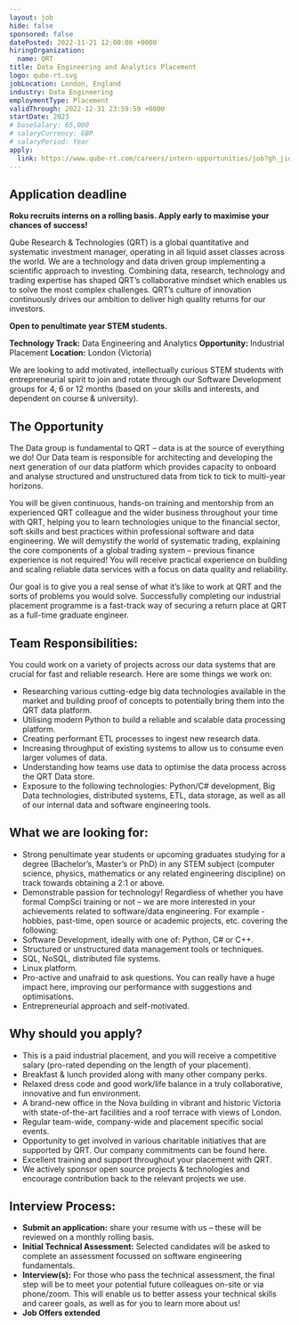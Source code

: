 ```yaml
---
layout: job
hide: false
sponsored: false
datePosted: 2022-11-21 12:00:00 +0000
hiringOrganization:
  name: QRT
title: Data Engineering and Analytics Placement
logo: qube-rt.svg
jobLocation: London, England
industry: Data Engineering
employmentType: Placement
validThrough: 2022-12-31 23:59:59 +0000
startDate: 2023
# baseSalary: 65,000
# salaryCurrency: GBP
# salaryPeriod: Year
apply:
  link: https://www.qube-rt.com/careers/intern-opportunities/job?gh_jid=6495286002
---
```


## Application deadline
**Roku recruits interns on a rolling basis. Apply early to maximise your chances of success!**


Qube Research & Technologies (QRT) is a global quantitative and systematic investment manager, operating in all liquid asset classes across the world. We are a technology and data driven group implementing a scientific approach to investing. Combining data, research, technology and trading expertise has shaped QRT’s collaborative mindset which enables us to solve the most complex challenges. QRT’s culture of innovation continuously drives our ambition to deliver high quality returns for our investors.

**Open to penultimate year STEM students.**

**Technology Track:** Data Engineering and Analytics
**Opportunity:** Industrial Placement
**Location:** London (Victoria)

We are looking to add motivated, intellectually curious STEM students with entrepreneurial spirit to join and rotate through our Software Development groups for 4, 6 or 12 months (based on your skills and interests, and dependent on course & university).

## The Opportunity
The Data group is fundamental to QRT – data is at the source of everything we do! Our Data team is responsible for architecting and developing the next generation of our data platform which provides capacity to onboard and analyse structured and unstructured data from tick to tick to multi-year horizons.

You will be given continuous, hands-on training and mentorship from an experienced QRT colleague and the wider business throughout your time with QRT, helping you to learn technologies unique to the financial sector, soft skills and best practices within professional software and data engineering. We will demystify the world of systematic trading, explaining the core components of a global trading system – previous finance experience is not required! You will receive practical experience on building and scaling reliable data services with a focus on data quality and reliability.

Our goal is to give you a real sense of what it’s like to work at QRT and the sorts of problems you would solve. Successfully completing our industrial placement programme is a fast-track way of securing a return place at QRT as a full-time graduate engineer.

## Team Responsibilities:
You could work on a variety of projects across our data systems that are crucial for fast and reliable research. Here are some things we work on:
- Researching various cutting-edge big data technologies available in the market and building proof of concepts to potentially bring them into the QRT data platform.
- Utilising modern Python to build a reliable and scalable data processing platform.
- Creating performant ETL processes to ingest new research data.
- Increasing throughput of existing systems to allow us to consume even larger volumes of data.
- Understanding how teams use data to optimise the data process across the QRT Data store.
- Exposure to the following technologies: Python/C# development, Big Data technologies, distributed systems, ETL, data storage, as well as all of our internal data and software engineering tools.

 

## What we are looking for:
- Strong penultimate year students or upcoming graduates studying for a degree (Bachelor’s, Master’s or PhD) in any STEM subject (computer science, physics, mathematics or any related engineering discipline) on track towards obtaining a 2:1 or above.
- Demonstrable passion for technology! Regardless of whether you have formal CompSci training or not – we are more interested in your achievements related to software/data engineering. For example - hobbies, past-time, open source or academic projects, etc. covering the following:
- Software Development, ideally with one of: Python, C# or C++.
- Structured or unstructured data management tools or techniques.
- SQL, NoSQL, distributed file systems.
- Linux platform.
- Pro-active and unafraid to ask questions. You can really have a huge impact here, improving our performance with suggestions and optimisations.
- Entrepreneurial approach and self-motivated.
 

## Why should you apply?
- This is a paid industrial placement, and you will receive a competitive salary (pro-rated depending on the length of your placement).
- Breakfast & lunch provided along with many other company perks.
- Relaxed dress code and good work/life balance in a truly collaborative, innovative and fun environment.
- A brand-new office in the Nova building in vibrant and historic Victoria with state-of-the-art facilities and a roof terrace with views of London.
- Regular team-wide, company-wide and placement specific social events.
- Opportunity to get involved in various charitable initiatives that are supported by QRT. Our company commitments can be found here.
- Excellent training and support throughout your placement with QRT.
- We actively sponsor open source projects & technologies and encourage contribution back to the relevant projects we use.
 

## Interview Process:
- **Submit an application:** share your resume with us – these will be reviewed on a monthly rolling basis.
- **Initial Technical Assessment:** Selected candidates will be asked to complete an assessment focussed on software engineering fundamentals.
- **Interview(s):** For those who pass the technical assessment, the final step will be to meet your potential future colleagues on-site or via phone/zoom. This will enable us to better assess your technical skills and career goals, as well as for you to learn more about us!
- **Job Offers extended**